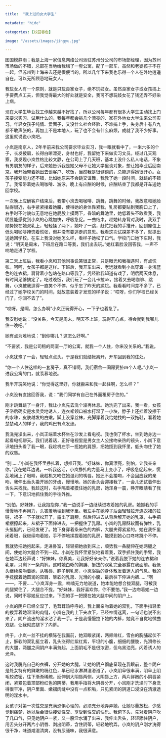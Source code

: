 ```yaml
---

title:  "我上过的女大学生"

metadate: "hide"

categories: [校园春色]

image: "/assets/images/jingyu.jpg"

---
```

图国模静雨；我是上海一家信息网络公司派驻苏州分公司的市场部经理，因为苏州市场做的不错，总部在当地给我租了一套公寓，配了一部车，虽然和老婆孩子不在一起，但苏州到上海来去还是很便当的，所以几年下来我也乐得一个人在外地逍遥自在，可以无所顾忌地玩女人。

我玩女人有一个原则，就是只玩良家女子，绝不玩妓女。虽然良家女子或女孩搞上手要费点工夫，但我觉得最大的好处就是安全，我可不想玩妓女花了钱还弄不好染上病。

现在大学生毕业找工作越来越不好找了，所以公司每年都有很多大学生主动找上门来要求实习、试用什么的，我每年都会挑几个漂亮的、家在外地女大学生来公司实习。年轻女孩子纯情、爱面子，又没什么社会经验，不难搞上手，失身后十有八九都不敢声张的，再加上不是本地人，玩了也不会有什么麻烦，成就了我不少好事。这里就说说小岚吧。

小岚是南京人，2年半前来我公司要求毕业实习，我一眼就看中了，一米六多的个子，长发披肩，长得白晰漂亮，身材也好，我留她下来做实习文员。经过几天观察，我发现小岚性格比较文静，在公司上了几天班，基本上没什么私人电话，不象有男朋友的样子，后来她告诉我是她父母不让她大学里谈对象，想让她毕业后回南京。我开始带着她出去谈客户、吃饭，当然我是很健谈的，总能逗得她很开心。女孩子接受能力还不错，比如她原来不会跳交谊舞，我教了她一段时间，就跳的不错了。我常带着她去喝咖啡、游泳，晚上有应酬的时候，应酬结束了我都是开车送她回学校。

一次晚上应酬客户结束后，我带小岚去喝咖啡、跳舞，跳舞的时候，我故意和她脸贴得很近，右手紧紧搂着她腰，使得她的身体靠紧我，乳房都要贴到我胸口上了，右手时不时貌似无意地在她屁股上摸两下，昏暗的舞池里，她低着头不敢看我，我明显能感觉到小岚的心跳加快，呼吸急促。一曲结束，趁她转身背对我时，我双手顺势摸在她双乳上，轻轻揉了两下，她吓了一跳，赶忙把我的手推开，回到座位上低头喝咖啡掩饰着慌张，但并没有要逃走的意思。我看这次试探差不多了，就提出送她回学校。在车上我没对她怎么样，看样子她松了口气。学校门口她下车时，我说：“明天是周末，下班后在路口等我，我们出去玩。”她红着脸没回答我，一声不响地走进了学校。

第二天上班后，我看小岚和其他同事说笑很正常，只是眼光和我相遇时，有点慌张。呵呵，女孩子都是这样。下班后，我开车出来，老远就看到小岚穿着一身浅蓝色的连衣裙，肩背着小包站在路口等我了，凭经验我知道有戏了，明后两天休息，有时间足够搞定了。吃过晚饭，我们玩了一会儿卡拉ok，接着又去喝咖啡、跳舞，小岚被我逗得一直笑个不停，似乎忘了昨天的尴尬。我看看时间差不多了，已经过了她学校关门的时间，就故意装着才发现的样子说：“哎呀，你们学校已经关门了，你回不去了”。

“哎呀，是啊，怎么办啊”小岚正玩得开心，一下子也着急了。

我安慰她说：“没关系，今天是周末，明天不上班，玩得开心点，待会就到我哪儿住一晚吧。”

她有点为难地说：“到你哪儿？这怎么好啊。”

“不要紧，我是公司租的两室一厅的公寓，就我一个人住，你来没关系的。”我说。

小岚犹豫了一会，轻轻点点头。于是我们就结帐离开，开车回到我的住处。

“你一个人住这样的一套房子，真不错啊，我们宿舍一间房要挤四个人呢。”小岚一进我公寓的门，就羡慕地说。

我半开玩笑地说：“你觉得这里好，你就搬来和我一起住啊，怎么样？”

小岚没有直接回答我，说：“我们同学有自己在外面租房子住的。”

刚才跳舞跳了一身汗，我让小岚先去洗个澡再休息。她洗完了出来，我一看，女孩子浴后确实是水灵灵地诱人，连衣裙领口被水打湿了一小块，脖子上还挂着没擦干的水珠，皮肤越发的白嫩，脚上没穿丝袜，光脚穿着我给她找的一双拖鞋，看着她楚楚动人的样子，我的鸡巴有点发涨。

我洗完澡出来，小岚正端着水杯坐在沙发上看电视。我也倒了杯水，坐到她身边一起看电视聊天。我们说着话，正好电视里是男女主人公接吻亲热的镜头，小岚下意识地扭头看了我一眼，我趁机左手一揽她的肩膀，把她揽到我怀里，低头吻住了她的双唇。

“别……”小岚在我怀里挣扎着，想推开我。“好妹妹，你真漂亮，别怕，让我亲亲你。”我在她耳边说。一听我这话，小岚挣扎的力量马上变小了，呼吸急促起来，慌乱地闭上了眼睛，我趁机又吻住她湿润的嘴唇。她还不会接吻，不会回应我的亲吻，我伸出舌头撬开她的牙齿，慢慢地，她的舌头会迎接我了，一会儿还试着伸出舌头来找我。我趁这时，右手隔着裙摸住她的乳房，她浑身一震，睁开眼睛看了我一下，下意识地抓住我的手往外推。

“别怕，好妹妹，让我抱抱你，”我一边说手一边继续进攻着她的乳房。她抓我的手慢慢地不再用力，头害羞地埋到我怀里。我左手在她脖子后面轻轻拉开连衣裙的拉链，裙子一下子就松开了，露出了肩膀，然后伸进去从背后解开她的乳罩，右手把裙摆撩起来，从裙子下面伸进去，一把握住了乳房。小岚的乳房酥软而有弹性，乳头挺挺的，已经发硬了。她下身穿着条米色的内裤，大腿夹得紧紧的。她在我怀里闭着眼，我继续吻着她，手不停地揉捏着她的乳房，能摸到她心口咚咚跳个不停。

我就势把她抱起来，走进卧室，轻轻把她放到床上，顺势我一条腿伸在她两腿之间，使她的大腿合不到一起。小岚在我怀里紧张地看着我，双手抓住我的手臂，我在她耳边轻声说：“好妹妹，你真美，让我好好亲亲你。”说着我脱下她的连衣裙和乳罩，只剩下一条内裤。这时她白晰的胸脯、挺拔的双乳完全暴露在我面前。我低头继续亲吻着她，从嘴唇、脖子到乳房，小岚浴后的身体散发着迷人的气息。我的手抚摸着她圆润的双肩、酥软的乳房、光滑的小腹，最后往下伸进内裤……“啊——，不要……”小岚浑身一震，喃喃无力地说道，她本能地想合拢双腿，可被我的腿架住了，大腿合不拢。“好妹妹，我好喜欢你，你不要怕。”我一边吻着她一边说，同时不容她反应过来，下面的手一把摸在她大腿中间的阴户上。

小岚的阴户已经全湿了，毛茸茸热呼呼的，我上面亲吻着她的双乳，下面手指轻柔的拨弄着她温湿的肉缝，小岚在我的上下夹攻下，已经神情迷离，一句话也说不出来了，阴户流出的淫水沾了我一手。于是我慢慢拉下她的内裤，她竟不自觉地微曲双腿，让我彻底褪下了内裤。

终于，小岚一丝不挂的横陈在我面前，她双眼紧闭，两颊绯红，雪白的胸脯起伏不止，酥软的双乳挺立着，乳头涨得红紫红紫，平坦的小腹，细细的腰肢，光滑修长的大腿，两腿之间阴户丰满耸起，上面阴毛不是很浓密，但乌黑油亮，闪着诱人的光泽。

这时我脱光自己的衣裤，分开她的大腿，让她的阴户彻底呈现在我眼前，整个阴户是处女特有的鲜嫩的粉红色，早已经水淋淋湿溚溚了。小岚阴阜很丰满，阴阜上阴毛较浓密，往下渐渐稀疏，延伸到大阴唇两侧，大阴唇上方，两片鲜嫩的小阴唇紧闭，紧紧包着顶部粉红色的阴蒂，我用手指将大阴唇分开，小岚刚才洗澡时下身洗得很干净，阴户里面、嫩褶肉缝中没有一点积垢，只见紧闭的阴道口浸没在清澈透明的淫水中。

女孩子对第一次性交是充满恐惧心理的，必须充分地弄弄她，让她尽量放松，少感觉到痛楚，她以后会很快接受性交、享受到性交的快乐。我俯下头，先对着阴户吹了几口气，只见她阴户一紧，又一股淫水涌了出来，我伸出舌头，轻轻舔住阴户，用舌头分开两片小阴唇、剥出阴蒂，含住阴蒂，轻轻地吮弄。小岚的阴户刚才洗得很干净，味道咸湿清爽，没有尿骚味，我很满意。
